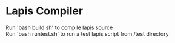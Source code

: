 # Lapis Compiler
Run 'bash build.sh' to compile lapis source\
Run 'bash runtest.sh' to run a test lapis script from /test directory
